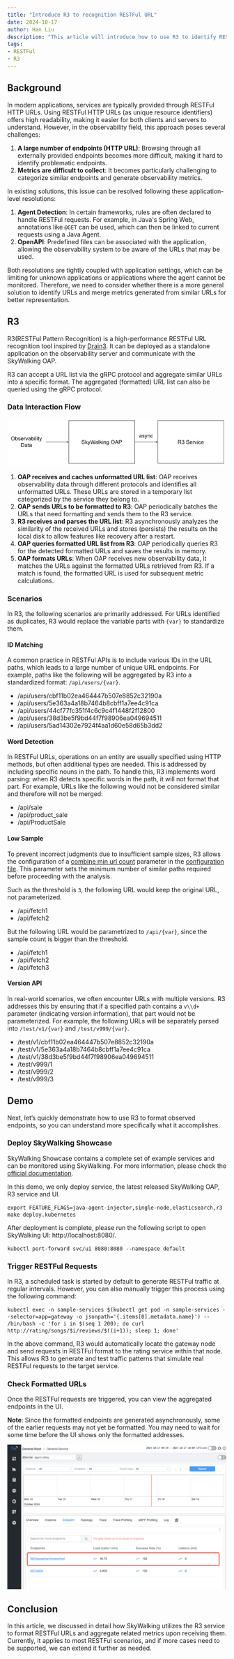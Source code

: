 ```yaml
---
title: "Introduce R3 to recognition RESTFul URL"
date: 2024-10-17
author: Han Liu
description: "This article will introduce how to use R3 to identify RESTFul URLs and integrate them into SkyWalking."
tags:
- RESTFul
- R3
---
```


## Background

In modern applications, services are typically provided through RESTFul HTTP URLs.
Using RESTFul HTTP URLs (as unique resource identifiers) offers high readability, making it easier for both clients and servers to understand.
However, in the observability field, this approach poses several challenges:

1. **A large number of endpoints (HTTP URL)**: Browsing through all externally provided endpoints becomes more difficult, making it hard to identify problematic endpoints.
2. **Metrics are difficult to collect**: It becomes particularly challenging to categorize similar endpoints and generate observability metrics.

In existing solutions, this issue can be resolved following these application-level resolutions:

1. **Agent Detection**: In certain frameworks, rules are often declared to handle RESTFul requests. For example, in Java's Spring Web, annotations like `@GET` can be used,
   which can then be linked to current requests using a Java Agent.
2. **OpenAPI**: Predefined files can be associated with the application, allowing the observability system to be aware of the URLs that may be used.

Both resolutions are tightly coupled with application settings, which can be limiting for unknown applications or applications
where the agent cannot be monitored. Therefore, we need to consider whether there is a more general solution to identify URLs and
merge metrics generated from similar URLs for better representation.

## R3

R3(RESTFul Pattern Recognition) is a high-performance RESTFul URL recognition tool inspired by [Drain3](https://github.com/logpai/Drain3).
It can be deployed as a standalone application on the observability server and communicate with the SkyWalking OAP.

R3 can accept a URL list via the gRPC protocol and aggregate similar URLs into a specific format.
The aggregated (formatted) URL list can also be queried using the gRPC protocol.

### Data Interaction Flow

![Data Interaction Flow between OAP, R3](data_interaction_flow.png)

1. **OAP receives and caches unformatted URL list**: OAP receives observability data through different protocols and identifies all unformatted URLs. These URLs are stored in a temporary list categorized by the service they belong to.
2. **OAP sends URLs to be formatted to R3**: OAP periodically batches the URLs that need formatting and sends them to the R3 service.
3. **R3 receives and parses the URL list**: R3 asynchronously analyzes the similarity of the received URLs and stores (persists) the results on the local disk to allow features like recovery after a restart.
4. **OAP queries formatted URL list from R3**: OAP periodically queries R3 for the detected formatted URLs and saves the results in memory.
5. **OAP formats URLs**: When OAP receives new observability data, it matches the URLs against the formatted URLs retrieved from R3. If a match is found, the formatted URL is used for subsequent metric calculations.

### Scenarios

In R3, the following scenarios are primarily addressed. For URLs identified as duplicates, R3 would replace the variable parts with `{var}` to standardize them.

#### ID Matching

A common practice in RESTFul APIs is to include various IDs in the URL paths,
which leads to a large number of unique URL endpoints.
For example, paths like the following will be aggregated by R3 into a standardized format: `/api/users/{var}`.

* /api/users/cbf11b02ea464447b507e8852c32190a
* /api/users/5e363a4a18b7464b8cbff1a7ee4c91ca
* /api/users/44cf77fc351f4c6c9c4f1448f2f12800
* /api/users/38d3be5f9bd44f7f98906ea049694511
* /api/users/5ad14302e7924f4aa1d60e58d65b3dd2

#### Word Detection

In RESTFul URLs, operations on an entity are usually specified using HTTP methods,
but often additional types are needed. This is addressed by including specific nouns in the path.
To handle this, R3 implements word parsing: when R3 detects specific words in the path, it will not format that part.
For example, URLs like the following would not be considered similar and therefore will not be merged:

* /api/sale
* /api/product_sale
* /api/ProductSale

#### Low Sample

To prevent incorrect judgments due to insufficient sample sizes, R3 allows the configuration of a
[combine min url count](https://github.com/SkyAPM/R3/blob/main/servers/simple/uri_drain.ini#L38) parameter in the
[configuration file](https://github.com/SkyAPM/R3/blob/main/servers/simple/uri_drain.ini).
This parameter sets the minimum number of similar paths required before proceeding with the analysis.

Such as the threshold is `3`, the following URL would keep the original URL, not parameterized.

* /api/fetch1
* /api/fetch2

But the following URL would be parametrized to `/api/{var}`, since the sample count is bigger than the threshold.

* /api/fetch1
* /api/fetch2
* /api/fetch3

#### Version API

In real-world scenarios, we often encounter URLs with multiple versions.
R3 addresses this by ensuring that if a specified path contains a `v\\d+` parameter (indicating version information),
that part would not be parameterized.
For example, the following URLs will be separately parsed into `/test/v1/{var}` and `/test/v999/{var}`.

* /test/v1/cbf11b02ea464447b507e8852c32190a
* /test/v1/5e363a4a18b7464b8cbff1a7ee4c91ca
* /test/v1/38d3be5f9bd44f7f98906ea049694511
* /test/v999/1
* /test/v999/2
* /test/v999/3

## Demo

Next, let’s quickly demonstrate how to use R3 to format observed endpoints, so you can understand more specifically what it accomplishes.

### Deploy SkyWalking Showcase

SkyWalking Showcase contains a complete set of example services and can be monitored using SkyWalking. For more information, please check the [official documentation](https://skywalking.apache.org/docs/skywalking-showcase/next/readme/).

In this demo, we only deploy service, the latest released SkyWalking OAP, R3 service and UI.

```shell
export FEATURE_FLAGS=java-agent-injector,single-node,elasticsearch,r3
make deploy.kubernetes
```

After deployment is complete, please run the following script to open SkyWalking UI: http://localhost:8080/.

```shell
kubectl port-forward svc/ui 8080:8080 --namespace default
```

### Trigger RESTFul Requests

In R3, a scheduled task is started by default to generate RESTFul traffic at regular intervals.
However, you can also manually trigger this process using the following command:

```shell
kubectl exec -n sample-services $(kubectl get pod -n sample-services --selector=app=gateway -o jsonpath='{.items[0].metadata.name}') -- /bin/bash -c 'for i in $(seq 1 200); do curl http://rating/songs/$i/reviews/$((i+1)); sleep 1; done'
```

In the above command, R3 would automatically locate the gateway node and send requests in RESTFul format to the rating service within that node.
This allows R3 to generate and test traffic patterns that simulate real RESTFul requests to the target service.

### Check Formatted URLs

Once the RESTFul requests are triggered, you can view the aggregated endpoints in the UI.

**Note**: Since the formatted endpoints are generated asynchronously, some of the earlier requests may not yet be formatted. You may need to wait for some time before the UI shows only the formatted addresses.

![Formated Endpoints](formated_images.png)

## Conclusion

In this article, we discussed in detail how SkyWalking utilizes the R3 service to format RESTFul URLs and aggregate related metrics upon receiving them.
Currently, it applies to most RESTFul scenarios, and if more cases need to be supported, we can extend it further as needed.
